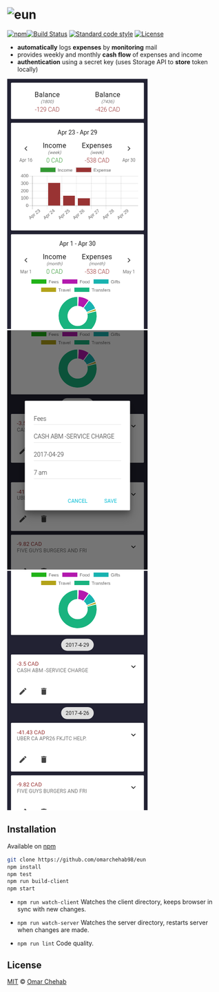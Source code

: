 # ![eun][logo]

[![npm][npm-badge]][npm][![Build Status][build-badge]][build-status] [![Standard code style][standard-badge]][standard] [![License][license-badge]][license]

* **automatically** logs **expenses** by **monitoring** mail
* provides weekly and monthly **cash flow** of expenses and income
* **authentication** using a secret key (uses Storage API to **store** token locally)

![Screenshot 1](./docs/Screenshot-1.png) ![Screenshot 2](./docs/Screenshot-2.png) ![Screenshot 3](./docs/Screenshot-3.png)

## Installation

Available on [npm][]

```bash
git clone https://github.com/omarchehab98/eun
npm install
npm test
npm run build-client
npm start
```

* `npm run watch-client`
Watches the client directory, keeps browser in sync with new changes.

* `npm run watch-server`
Watches the server directory, restarts server when changes are made.

* `npm run lint`
Code quality.


## License

[MIT][license] © [Omar Chehab][author]

<!-- Definitions -->

[logo]: https://cdn.rawgit.com/omarchehab98/eun/312f622f/logo.svg

[build-badge]: https://travis-ci.org/omarchehab98/eun.svg?branch=master

[build-status]: https://travis-ci.org/omarchehab98/eun

[standard]: http://standardjs.com

[standard-badge]: https://img.shields.io/badge/code_style-standard-brightgreen.svg

[license-badge]: https://img.shields.io/github/license/omarchehab98/eun.svg

[license]: https://github.com/omarchehab98/eun/blob/master/LICENSE

[author]: https://omarchehab.com

[npm]: https://www.npmjs.com/package/eun

[npm-badge]: https://img.shields.io/npm/v/eun.svg
